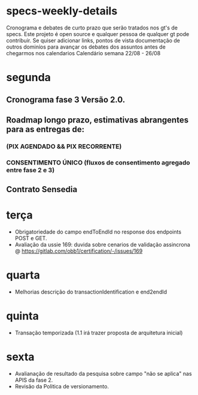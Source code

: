 # specs-weekly-details

Cronograma e debates de curto prazo que serão tratados nos gt's de specs. 
Este projeto é open source e qualquer pessoa de qualquer gt pode contribuir.
Se quiser adicionar links, pontos de vista documentação de outros dominíos para avançar os debates dos assuntos antes de chegarmos nos calendarios
Calendário semana 22/08 - 26/08 

# segunda
## Cronograma fase 3 Versão 2.0.
## Roadmap longo prazo, estimativas abrangentes para as entregas de: 
### (PIX AGENDADO && PIX RECORRENTE)  
### CONSENTIMENTO ÚNICO (fluxos de consentimento agregado entre fase 2 e 3)
## Contrato Sensedia
# terça
- Obrigatoriedade do campo endToEndId no response dos endpoints
POST e GET. 
- Avaliação da ussie 169: duvida sobre cenarios de validação assincrona @ https://gitlab.com/obb1/certification/-/issues/169
# quarta
-  Melhorias descrição do transactionIdentification e end2endId
# quinta
- Transação temporizada (1.1 irá trazer proposta de arquitetura inicial)
# sexta
- Avalianação de resultado da pesquisa sobre campo "não se aplica" nas APIS da fase 2. 
- Revisão da Politica de versionamento.
